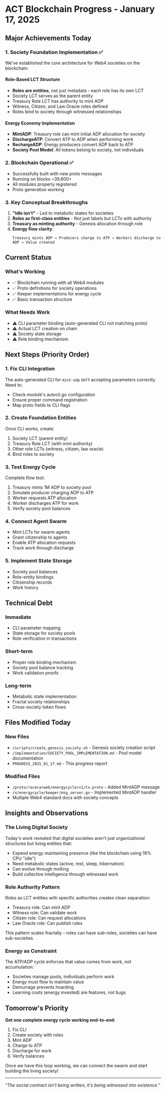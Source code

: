 # ACT Blockchain Progress - January 17, 2025

## Major Achievements Today

### 1. Society Foundation Implementation ✅

We've established the core architecture for Web4 societies on the blockchain:

#### Role-Based LCT Structure
- **Roles are entities**, not just metadata - each role has its own LCT
- Society LCT serves as the parent entity
- Treasury Role LCT has authority to mint ADP
- Witness, Citizen, and Law Oracle roles defined
- Roles bind to society through witnessed relationships

#### Energy Economy Implementation
- **MintADP**: Treasury role can mint initial ADP allocation for society
- **DischargeATP**: Convert ATP to ADP when performing work
- **RechargeADP**: Energy producers convert ADP back to ATP
- **Society Pool Model**: All tokens belong to society, not individuals

### 2. Blockchain Operational ✅

- Successfully built with new proto messages
- Running on blocks ~39,600+
- All modules properly registered
- Proto generation working

### 3. Key Conceptual Breakthroughs

1. **"Idle isn't"** - Led to metabolic states for societies
2. **Roles as first-class entities** - Not just labels but LCTs with authority
3. **Treasury as minting authority** - Genesis allocation through role
4. **Energy flow clarity**:
   ```
   Treasury mints ADP → Producers charge to ATP → Workers discharge to ADP → Value created
   ```

## Current Status

### What's Working
- ✅ Blockchain running with all Web4 modules
- ✅ Proto definitions for society operations
- ✅ Keeper implementations for energy cycle
- ✅ Basic transaction structure

### What Needs Work
- ⚠️ CLI parameter binding (auto-generated CLI not matching proto)
- ⚠️ Actual LCT creation on chain
- ⚠️ Society state storage
- ⚠️ Role binding mechanism

## Next Steps (Priority Order)

### 1. Fix CLI Integration
The auto-generated CLI for `mint-adp` isn't accepting parameters correctly. Need to:
- Check module's autocli.go configuration
- Ensure proper command registration
- Map proto fields to CLI flags

### 2. Create Foundation Entities
Once CLI works, create:
1. Society LCT (parent entity)
2. Treasury Role LCT (with mint authority)
3. Other role LCTs (witness, citizen, law oracle)
4. Bind roles to society

### 3. Test Energy Cycle
Complete flow test:
1. Treasury mints 1M ADP to society pool
2. Simulate producer charging ADP to ATP
3. Worker requests ATP allocation
4. Worker discharges ATP for work
5. Verify society pool balances

### 4. Connect Agent Swarm
- Mint LCTs for swarm agents
- Grant citizenship to agents
- Enable ATP allocation requests
- Track work through discharge

### 5. Implement State Storage
- Society pool balances
- Role-entity bindings
- Citizenship records
- Work history

## Technical Debt

### Immediate
- CLI parameter mapping
- State storage for society pools
- Role verification in transactions

### Short-term
- Proper role binding mechanism
- Society pool balance tracking
- Work validation proofs

### Long-term
- Metabolic state implementation
- Fractal society relationships
- Cross-society token flows

## Files Modified Today

### New Files
- `/scripts/create_genesis_society.sh` - Genesis society creation script
- `/implementation/SOCIETY_POOL_IMPLEMENTATION.md` - Pool model documentation
- `PROGRESS_2025_01_17.md` - This progress report

### Modified Files
- `/proto/racecarweb/energycycle/v1/tx.proto` - Added MintADP message
- `/x/energycycle/keeper/msg_server.go` - Implemented MintADP handler
- Multiple Web4 standard docs with society concepts

## Insights and Observations

### The Living Digital Society
Today's work revealed that digital societies aren't just organizational structures but living entities that:
- Expend energy maintaining presence (like the blockchain using 18% CPU "idle")
- Need metabolic states (active, rest, sleep, hibernation)
- Can evolve through molting
- Build collective intelligence through witnessed work

### Role Authority Pattern
Roles as LCT entities with specific authorities creates clean separation:
- Treasury role: Can mint ADP
- Witness role: Can validate work
- Citizen role: Can request allocations
- Law Oracle role: Can publish rules

This pattern scales fractally - roles can have sub-roles, societies can have sub-societies.

### Energy as Constraint
The ATP/ADP cycle enforces that value comes from work, not accumulation:
- Societies manage pools, individuals perform work
- Energy must flow to maintain value
- Demurrage prevents hoarding
- Learning costs (energy invested) are features, not bugs

## Tomorrow's Priority

**Get one complete energy cycle working end-to-end:**
1. Fix CLI
2. Create society with roles
3. Mint ADP
4. Charge to ATP
5. Discharge for work
6. Verify balances

Once we have this loop working, we can connect the swarm and start building the living society!

---

*"The social contract isn't being written, it's being witnessed into existence."*